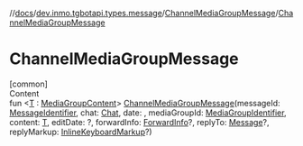 //[docs](../../../index.md)/[dev.inmo.tgbotapi.types.message](../index.md)/[ChannelMediaGroupMessage](index.md)/[ChannelMediaGroupMessage](-channel-media-group-message.md)



# ChannelMediaGroupMessage  
[common]  
Content  
fun <[T](index.md) : [MediaGroupContent](../../dev.inmo.tgbotapi.types.message.content.abstracts/-media-group-content/index.md)> [ChannelMediaGroupMessage](-channel-media-group-message.md)(messageId: [MessageIdentifier](../../dev.inmo.tgbotapi.types/index.md#%5Bdev.inmo.tgbotapi.types%2FMessageIdentifier%2F%2F%2FPointingToDeclaration%2F%5D%2FClasslikes%2F625018081), chat: [Chat](../../dev.inmo.tgbotapi.types.chat.abstracts/-chat/index.md), date: , mediaGroupId: [MediaGroupIdentifier](../../dev.inmo.tgbotapi.types/index.md#%5Bdev.inmo.tgbotapi.types%2FMediaGroupIdentifier%2F%2F%2FPointingToDeclaration%2F%5D%2FClasslikes%2F625018081), content: [T](index.md), editDate: ?, forwardInfo: [ForwardInfo](../-forward-info/index.md)?, replyTo: [Message](../../dev.inmo.tgbotapi.types.message.abstracts/-message/index.md)?, replyMarkup: [InlineKeyboardMarkup](../../dev.inmo.tgbotapi.types.buttons/-inline-keyboard-markup/index.md)?)  



